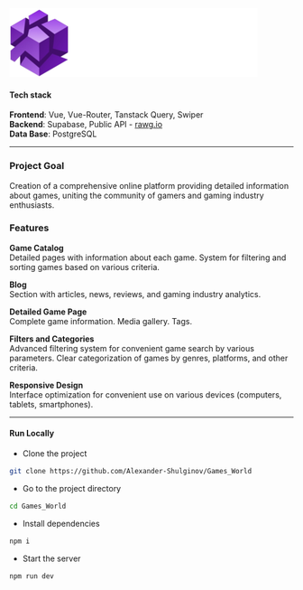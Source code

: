 ![Logo](./src/assets/img/main_logo.svg)

#### Tech stack

**Frontend**: Vue, Vue-Router, Tanstack Query, Swiper  
**Backend**: Supabase, Public API - [rawg.io](https://rawg.io/apidocs)  
**Data Base**: PostgreSQL

---

### Project Goal

Creation of a comprehensive online platform providing detailed information about games, uniting the community of gamers and gaming industry enthusiasts.

### Features

**Game Catalog**  
Detailed pages with information about each game.
System for filtering and sorting games based on various criteria.

**Blog**  
Section with articles, news, reviews, and gaming industry analytics.

**Detailed Game Page**  
Complete game information.
Media gallery.
Tags.

**Filters and Categories**  
Advanced filtering system for convenient game search by various parameters.
Clear categorization of games by genres, platforms, and other criteria.

**Responsive Design**  
Interface optimization for convenient use on various devices (computers, tablets, smartphones).

---

#### Run Locally

-   Clone the project

```bash
git clone https://github.com/Alexander-Shulginov/Games_World
```

-   Go to the project directory

```bash
cd Games_World
```

-   Install dependencies

```bash
npm i
```

-   Start the server

```bash
npm run dev
```
